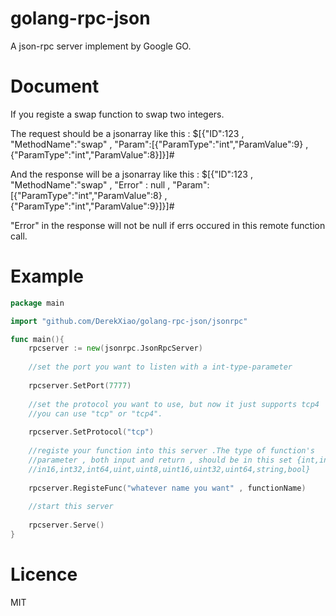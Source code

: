 golang-rpc-json
===============

A json-rpc server implement by Google GO.


Document
===============
If you registe a swap function to swap two integers.

The request should be a jsonarray like this :
$[{"ID":123 , "MethodName":"swap" , "Param":[{"ParamType":"int","ParamValue":9} , {"ParamType":"int","ParamValue":8}]}]#

And the response will be a jsonarray like this :
$[{"ID":123 , "MethodName":"swap" , "Error" : null , "Param":[{"ParamType":"int","ParamValue":8} , {"ParamType":"int","ParamValue":9}]}]#

"Error" in the response will not be null if errs occured in this remote function call.

Example
===============
```go
package main

import "github.com/DerekXiao/golang-rpc-json/jsonrpc"

func main(){
	rpcserver := new(jsonrpc.JsonRpcServer)
	
	//set the port you want to listen with a int-type-parameter
	
	rpcserver.SetPort(7777)
	
	//set the protocol you want to use, but now it just supports tcp4
	//you can use "tcp" or "tcp4".
	
	rpcserver.SetProtocol("tcp")
	
	//registe your function into this server .The type of function's
	//parameter , both input and return , should be in this set {int,int8,
	//in16,int32,int64,uint,uint8,uint16,uint32,uint64,string,bool}
	
	rpcserver.RegisteFunc("whatever name you want" , functionName)
	
	//start this server
	
	rpcserver.Serve()
}
```

Licence
===============
MIT

